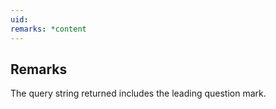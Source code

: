 ```yaml
---
uid: 
remarks: *content
---
```

## Remarks  
 The query string returned includes the leading question mark.